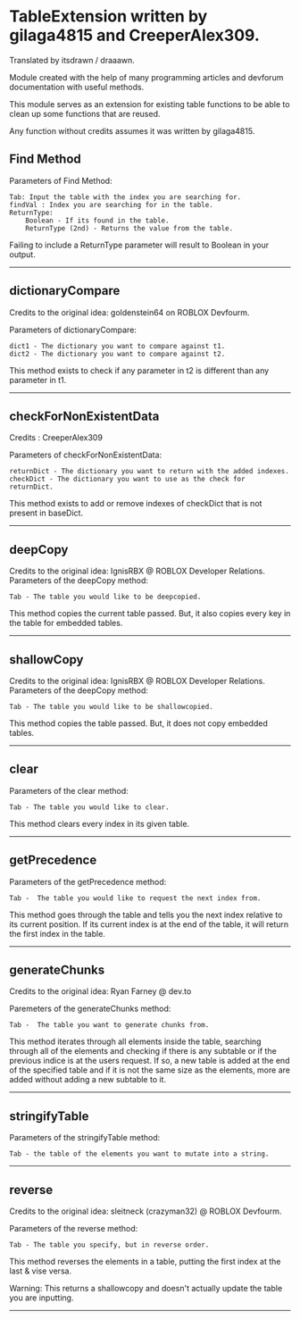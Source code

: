 # TableExtension written by gilaga4815 and CreeperAlex309.

Translated by itsdrawn / draaawn.

Module created with the help of many programming articles and devforum documentation with useful methods.

This module serves as an extension for existing table functions to be able to clean up some functions that are reused.

Any function without credits assumes it was written by gilaga4815.


## Find Method
Parameters of Find Method:

	Tab: Input the table with the index you are searching for.
	findVal : Index you are searching for in the table.
	ReturnType:
		Boolean - If its found in the table.
		ReturnType (2nd) - Returns the value from the table.
 
 Failing to include a ReturnType parameter will result to Boolean in your output.
 
---

## dictionaryCompare
Credits to the original idea: goldenstein64 on ROBLOX Devfourm.

Parameters of dictionaryCompare:

	dict1 - The dictionary you want to compare against t1.
	dict2 - The dictionary you want to compare against t2.

This method exists to check if any parameter in t2 is different than any parameter in t1.

---

## checkForNonExistentData
Credits : CreeperAlex309

Parameters of checkForNonExistentData: 

	returnDict - The dictionary you want to return with the added indexes.
	checkDict - The dictionary you want to use as the check for returnDict.
	
This method exists to add or remove indexes of checkDict that is not present in baseDict.

---

## deepCopy
Credits to the original idea: IgnisRBX @ ROBLOX Developer Relations.
Parameters of the deepCopy method:

	Tab - The table you would like to be deepcopied.
	
This method copies the current table passed. But, it also copies every key in the table for embedded tables.

---

## shallowCopy
Credits to the original idea: IgnisRBX @ ROBLOX Developer Relations.
Parameters of the deepCopy method:

	Tab - The table you would like to be shallowcopied.
	
This method copies the table passed. But, it does not copy embedded tables.

---

## clear

Parameters of the clear method:

	Tab - The table you would like to clear.

This method clears every index in its given table.

---

## getPrecedence

Parameters of the getPrecedence method:

	Tab -  The table you would like to request the next index from.
	
This method goes through the table and tells you the next index relative to its current position. If its current index is at the end of the table, it will return the first index in the table.

---

## generateChunks
Credits to the original idea: Ryan Farney @ dev.to

Paremeters of the generateChunks method:

 	Tab -  The table you want to generate chunks from.											

This method iterates through all elements inside the table, searching through all of the elements and checking if there is any subtable or if the previous indice is at the users request. If so, a new table is added at the end of the specified table and if it is not the same size as the elements, more are added without adding a new subtable to it. 

---

## stringifyTable

Parameters of the stringifyTable method:

 	Tab - the table of the elements you want to mutate into a string.
	
---

## reverse
Credits to the original idea: sleitneck (crazyman32) @ ROBLOX Devfourm.

Parameters of the reverse method:

	Tab - The table you specify, but in reverse order.

This method reverses the elements in a table, putting the first index at the last & vise versa.

Warning: This returns a shallowcopy and doesn't actually update the table you are inputting.

---

